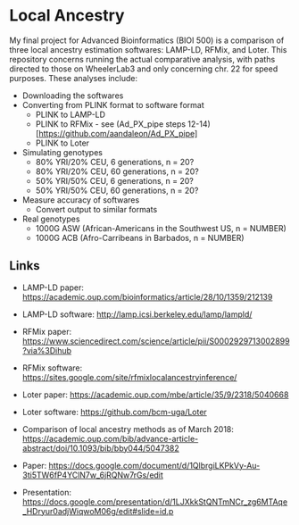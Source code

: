 # Local Ancestry

My final project for Advanced Bioinformatics (BIOI 500) is a comparison of three local ancestry estimation softwares: LAMP-LD, RFMix, and Loter. This repository concerns running the actual comparative analysis, with paths directed to those on WheelerLab3 and only concerning chr. 22 for speed purposes. These analyses include:

* Downloading the softwares
* Converting from PLINK format to software format
  * PLINK to LAMP-LD
  * PLINK to RFMix - see (Ad_PX_pipe steps 12-14)[https://github.com/aandaleon/Ad_PX_pipe]
  * PLINK to Loter
* Simulating genotypes
  * 80% YRI/20% CEU, 6 generations, n = 20?
  * 80% YRI/20% CEU, 60 generations, n = 20?
  * 50% YRI/50% CEU, 6 generations, n = 20?
  * 50% YRI/50% CEU, 60 generations, n = 20?
* Measure accuracy of softwares
  * Convert output to similar formats
* Real genotypes
  * 1000G ASW (African-Americans in the Southwest US, n = NUMBER)
  * 1000G ACB (Afro-Carribeans in Barbados, n = NUMBER)

## Links
* LAMP-LD paper: https://academic.oup.com/bioinformatics/article/28/10/1359/212139
* LAMP-LD software: http://lamp.icsi.berkeley.edu/lamp/lampld/
* RFMix paper: https://www.sciencedirect.com/science/article/pii/S0002929713002899?via%3Dihub
* RFMix software: https://sites.google.com/site/rfmixlocalancestryinference/
* Loter paper: https://academic.oup.com/mbe/article/35/9/2318/5040668
* Loter software: https://github.com/bcm-uga/Loter
* Comparison of local ancestry methods as of March 2018: https://academic.oup.com/bib/advance-article-abstract/doi/10.1093/bib/bby044/5047382

* Paper: https://docs.google.com/document/d/1QlbrgiLKPkVy-Au-3ti5TW6fP4YClN7w_6jRQNw7rGs/edit
* Presentation: https://docs.google.com/presentation/d/1LJXkkStQNTmNCr_zg6MTAqe_HDryur0adjWiqwoM06g/edit#slide=id.p
